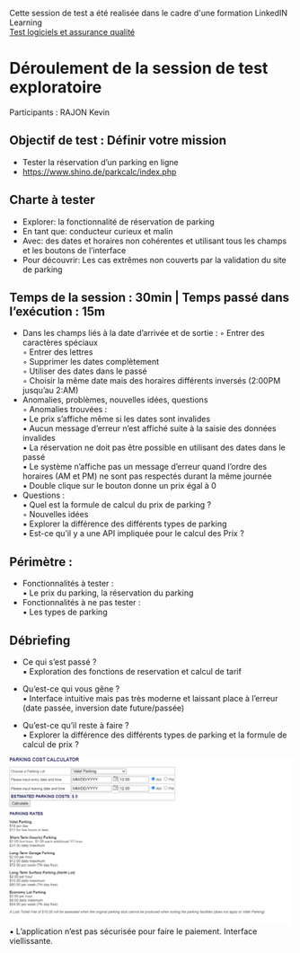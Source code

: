 Cette session de test a été realisée dans le cadre d'une formation LinkedIN Learning<br/>
[Test logiciels et assurance qualité](https://www.linkedin.com/learning-login/share?account=104347298&forceAccount=false&redirect=https%3A%2F%2Fwww.linkedin.com%2Flearning%2Fles-fondements-de-la-programmation-tests-logiciels-et-assurance-qualite-qa%3Ftrk%3Dshare_ent_url%26shareId%3D0hY3R4bqTLKowTfmxzTIIw%253D%253D)

# Déroulement de la session de test exploratoire 
Participants : RAJON Kevin


## Objectif de test : Définir votre mission
 - Tester la réservation d’un parking en ligne
 - https://www.shino.de/parkcalc/index.php

## Charte à tester
 - Explorer: la fonctionnalité de réservation de parking <br/>
 - En tant que: conducteur curieux et malin<br/>
 - Avec: des dates et horaires non cohérentes et utilisant tous les champs et les boutons de l’interface
 - Pour découvrir: Les cas extrêmes non couverts par la validation du site de parking

## Temps de la session : 30min | **Temps passé dans l’exécution : 15m**

 - Dans les champs liés à la date d’arrivée et de sortie :
        ◦ Entrer des caractères spéciaux<br/>
        ◦ Entrer des lettres<br/>
        ◦ Supprimer les dates complètement<br/>
        ◦ Utiliser des dates dans le passé<br/>
        ◦ Choisir la même date mais des horaires différents inversés (2:00PM jusqu’au 2:AM)<br/>
 - Anomalies, problèmes, nouvelles idées, questions<br/> 
        ◦ Anomalies trouvées :<br/>
            ▪ Le prix s’affiche même si les dates sont invalides<br/>
            ▪ Aucun message d’erreur n’est affiché suite à la saisie des données invalides<br/>
            ▪ La réservation ne doit pas être possible en utilisant des dates dans le passé<br/>
            ▪ Le système n’affiche pas un message d’erreur quand l’ordre des horaires (AM et PM) ne sont pas respectés durant la même journée<br/>
            ▪ Double clique sur le bouton donne un prix égal à 0<br/>
 - Questions :<br/>
            ▪ Quel est la formule de calcul du prix de parking ?<br/>
        ◦ Nouvelles idées<br/>
            ▪ Explorer la différence des différents types de parking<br/>
            ▪ Est-ce qu’il y a une API impliquée pour le calcul des Prix ?<br/>

## Périmètre :
 - Fonctionnalités à tester :<br/>
   ▪ Le prix du parking, la réservation du parking<br/>
 - Fonctionnalités à ne pas tester :<br/>
   ▪ Les types de parking<br/>



## Débriefing

 - Ce qui s’est passé ?<br/>
   ▪ Exploration des fonctions de reservation et calcul de tarif <br/>

 - Qu’est-ce qui vous gêne ?<br/>
   ▪ Interface intuitive mais pas très moderne et laissant place à l’erreur (date passée, inversion date future/passée)<br/>

 - Qu’est-ce qu’il reste à faire ?<br/>
   ▪ Explorer la différence des différents types de parking et la formule de calcul de prix ?<br/>

![](shino.png)
   ▪ L’application n’est pas sécurisée pour faire le paiement.
Interface viellissante.




